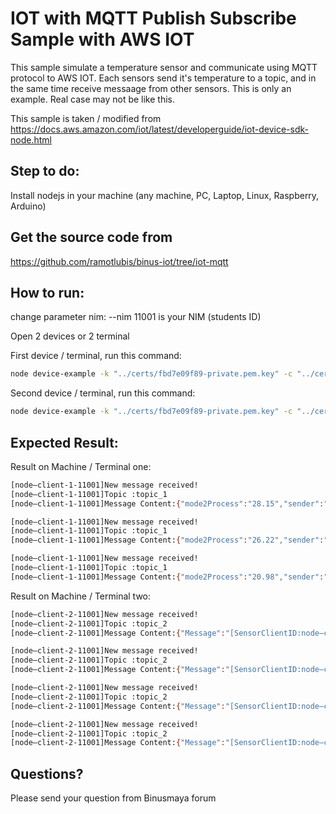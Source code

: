 # IOT with MQTT Publish Subscribe Sample with AWS IOT

This sample simulate a temperature sensor and communicate using MQTT protocol to AWS IOT.
Each sensors send it's temperature to a topic, and in the same time receive messaage from other sensors.
This is only an example. Real case may not be like this.

This sample is taken / modified from
https://docs.aws.amazon.com/iot/latest/developerguide/iot-device-sdk-node.html

## Step to do:
Install nodejs in your machine (any machine, PC, Laptop, Linux, Raspberry, Arduino)

## Get the source code from
https://github.com/ramotlubis/binus-iot/tree/iot-mqtt

## How to run:
change parameter nim:
--nim 11001 is your NIM (students ID)

Open 2 devices or 2 terminal

First device / terminal, run this command:
```bash
node device-example -k "../certs/fbd7e09f89-private.pem.key" -c "../certs/fbd7e09f89-certificate.pem.crt" -i node—client-1 -a "../certs/AmazonRootCA1.pem" -H "a2q9331avx1cno-ats.iot.ap-southeast-1.amazonaws.com" -p 8883 -T "home-temp-sensor" --test-mode 1 --nim 11001
```
Second device / terminal, run this command:
```bash
node device-example -k "../certs/fbd7e09f89-private.pem.key" -c "../certs/fbd7e09f89-certificate.pem.crt" -i node—client-2 -a "../certs/AmazonRootCA1.pem" -H "a2q9331avx1cno-ats.iot.ap-southeast-1.amazonaws.com" -p 8883 -T "home-temp-sensor" --test-mode 2 --nim 11001
```

## Expected Result:

Result on Machine / Terminal one:
```bash
[node—client-1-11001]New message received!
[node—client-1-11001]Topic :topic_1
[node—client-1-11001]Message Content:{"mode2Process":"28.15","sender":"node—client-2"}

[node—client-1-11001]New message received!
[node—client-1-11001]Topic :topic_1
[node—client-1-11001]Message Content:{"mode2Process":"26.22","sender":"node—client-2"}

[node—client-1-11001]New message received!
[node—client-1-11001]Topic :topic_1
[node—client-1-11001]Message Content:{"mode2Process":"20.98","sender":"node—client-2"}


```

Result on Machine / Terminal two:
```bash
[node—client-2-11001]New message received!
[node—client-2-11001]Topic :topic_2
[node—client-2-11001]Message Content:{"Message":"[SensorClientID:node—client-1. SensorTime: 1585910242684] Sensor Temperature  = 31.15","Sender":"node—client-1"}

[node—client-2-11001]New message received!
[node—client-2-11001]Topic :topic_2
[node—client-2-11001]Message Content:{"Message":"[SensorClientID:node—client-1. SensorTime: 1585910246687] Sensor Temperature  = 20.04","Sender":"node—client-1"}

[node—client-2-11001]New message received!
[node—client-2-11001]Topic :topic_2
[node—client-2-11001]Message Content:{"Message":"[SensorClientID:node—client-1. SensorTime: 1585910250688] Sensor Temperature  = 21.55","Sender":"node—client-1"}

[node—client-2-11001]New message received!
[node—client-2-11001]Topic :topic_2
[node—client-2-11001]Message Content:{"Message":"[SensorClientID:node—client-1. SensorTime: 1585910254689] Sensor Temperature  = 31.09","Sender":"node—client-1"}


```



## Questions?
Please send your question from Binusmaya forum 

